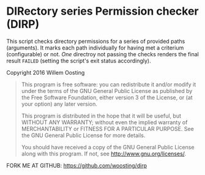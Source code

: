 # DIRectory series Permission checker (DIRP)

This script checks directory permissions for a series of provided paths
(arguments). It marks each path individually for having met a criterium
(configurable) or not. *One* directroy not passing the checks renders the
final result `FAILED` (setting the script's exit status accordingly).

Copyright 2016 Willem Oosting

>This program is free software: you can redistribute it and/or modify
>it under the terms of the GNU General Public License as published by
>the Free Software Foundation, either version 3 of the License, or
>(at your option) any later version.
>
>This program is distributed in the hope that it will be useful,
>but WITHOUT ANY WARRANTY; without even the implied warranty of
>MERCHANTABILITY or FITNESS FOR A PARTICULAR PURPOSE.  See the
>GNU General Public License for more details.
>
>You should have received a copy of the GNU General Public License
>along with this program.  If not, see <http://www.gnu.org/licenses/>.

FORK ME AT GITHUB: https://github.com/woosting/dirp
